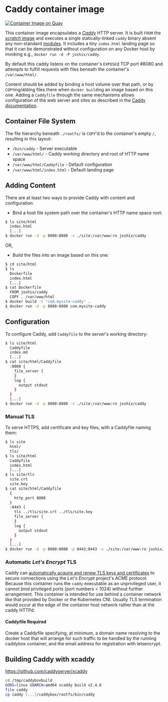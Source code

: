 # Caddy container image

[![Container Image on Quay](https://quay.io/repository/joshix/caddy/status "Container Image on Quay")][quay-joshix-caddy]

This container image encapsulates a [*Caddy*][caddy] HTTP server. It is built `FROM` the [*scratch* image][scratchimg] and executes a single statically-linked `caddy` binary absent any non-standard [modules][caddons]. It includes a tiny `index.html` landing page so that it can be demonstrated without configuration on any Docker host by invoking e.g., `docker run -d -P joshix/caddy`.

By default this caddy listens on the container's `EXPOSE`d TCP port #8080 and attempts to fulfill requests with files beneath the container's `/var/www/html/`.

Content should be added by binding a host volume over that path, or by `COPY`ing/`ADD`ing files there when `docker build`ing an image based on this one. Adding a `Caddyfile` through the same mechanisms allows configuration of the web server and sites as described in the [Caddy documentation][caddydocs].

## Container File System

The file hierarchy beneath `./rootfs/` is `COPY`'d to the container's empty `/`, resulting in this layout:

* `/bin/caddy` - Server executable
* `/var/www/html/` - Caddy working directory and root of HTTP name space
* `/var/www/html/Caddyfile` - Default configuration
* `/var/www/html/index.html` - Default landing page

## Adding Content

There are at least two ways to provide Caddy with content and configuration.

* Bind a host file system path over the container's HTTP name space root:

```sh
$ ls site/html
  index.html
  [...]
$ docker run -d -p 8080:8080 -v ./site:/var/www:ro joshix/caddy
```

OR,

* Build the files into an image based on this one:

```sh
$ cd site/html
$ ls
  Dockerfile
  index.html
  [...]
$ cat Dockerfile
  FROM joshix/caddy
  COPY . /var/www/html
$ docker build -t "com.mysite-caddy" .
$ docker run -d -p 8080:8080 com.mysite-caddy
```

## Configuration

To configure Caddy, add `Caddyfile` to the server's working directory:

```sh
$ ls site/html
  Caddyfile
  index.md
  [...]
$ cat site/html/Caddyfile
  :8080 {
    file_server {
    }
    log {
      output stdout
    }
  }
  [...]
$ docker run -d -p 8080:8080 -v ./site:/var/www:ro joshix/caddy
```

### Manual TLS

To serve HTTPS, add certificate and key files, with a Caddyfile naming them:

```sh
$ ls site
  html/
  tls/
$ ls site/html
  Caddyfile
  index.html
  [...]
$ ls site/tls
  site.crt
  site.key
$ cat site/html/Caddyfile
  {
    http_port 8080
  }
  :8443 {
    tls ../tls/site.crt ../tls/site.key
    file_server {
    }
    log {
      output stdout
    }
  }
  [...]
$ docker run -d -p 8080:8080 -p 8443:8443 -v ./site:/var/www:ro joshix/caddy
```

### Automatic *Let's Encrypt* TLS

Caddy can [automatically acquire and renew TLS keys and certificates][caddyautotls] to secure connections using the *Let's Encrypt* project's ACME protocol. Because this container runs the `caddy` executable as an unprivileged user, it cannot bind privileged ports (port numbers < 1024) without further arrangement. This container is intended for use behind a container network like that provided by Docker or the Kubernetes CNI. Usually TLS termination would occur at the edge of the container host network rather than at the caddy HTTPd.

#### Caddyfile Required

Create a Caddyfile specifying, at minimum, a domain name resolving to the docker host that will arrange for such traffic to be handled by the running caddybox container, and the email address for registration with letsencrypt.

## Building Caddy with xcaddy

<https://github.com/caddyserver/xcaddy>

```sh
cd /tmp/caddyboxbuild
GOOS=linux GOARCH=amd64 xcaddy build v2.4.6
file caddy
cp caddy [...]/caddybox/rootfs/bin/caddy
```

[caddons]: https://caddyserver.com/docs/modules/
[caddy]: https://caddyserver.com
[caddyautotls]: https://caddyserver.com/docs/automatic-https
[caddydocs]: https://caddyserver.com/docs
[quay-joshix-caddy]: https://quay.io/repository/joshix/caddy
[scratchimg]: https://hub.docker.com/_/scratch/
